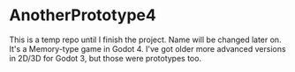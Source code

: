 # AnotherPrototype4

This is a temp repo until I finish the project. Name will be changed later on.
It's a Memory-type game in Godot 4. I've got older more advanced versions in 2D/3D
for Godot 3, but those were prototypes too.
